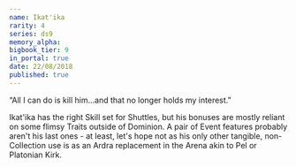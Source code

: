 ```yaml
---
name: Ikat'ika
rarity: 4
series: ds9
memory_alpha:
bigbook_tier: 9
in_portal: true
date: 22/08/2018
published: true
---
```


“All I can do is kill him...and that no longer holds my interest.” 

Ikat'ika has the right Skill set for Shuttles, but his bonuses are mostly reliant on some flimsy Traits outside of Dominion. A pair of Event features probably aren't his last ones - at least, let's hope not as his only other tangible, non-Collection use is as an Ardra replacement in the Arena akin to Pel or Platonian Kirk.
